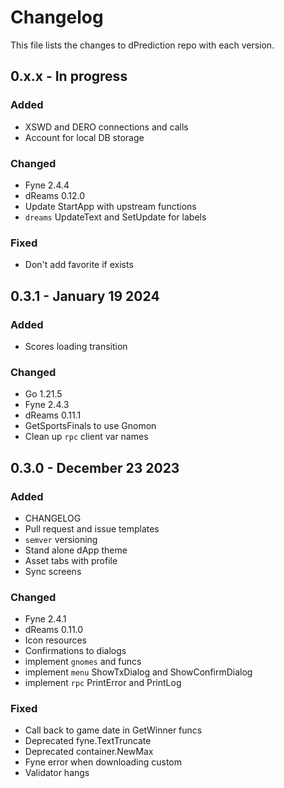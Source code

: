 # Changelog

This file lists the changes to dPrediction repo with each version.

## 0.x.x - In progress

### Added

* XSWD and DERO connections and calls
* Account for local DB storage

### Changed

* Fyne 2.4.4
* dReams 0.12.0
* Update StartApp with upstream functions
* `dreams` UpdateText and SetUpdate for labels

### Fixed

* Don't add favorite if exists


## 0.3.1 - January 19 2024

### Added
* Scores loading transition 

### Changed
* Go 1.21.5
* Fyne 2.4.3
* dReams 0.11.1
* GetSportsFinals to use Gnomon
* Clean up `rpc` client var names


## 0.3.0 - December 23 2023

### Added

* CHANGELOG
* Pull request and issue templates
* `semver` versioning 
* Stand alone dApp theme
* Asset tabs with profile
* Sync screens

### Changed

* Fyne 2.4.1
* dReams 0.11.0
* Icon resources 
* Confirmations to dialogs 
* implement `gnomes` and funcs
* implement `menu` ShowTxDialog and ShowConfirmDialog
* implement `rpc` PrintError and PrintLog

### Fixed

* Call back to game date in GetWinner funcs
* Deprecated fyne.TextTruncate
* Deprecated container.NewMax
* Fyne error when downloading custom
* Validator hangs